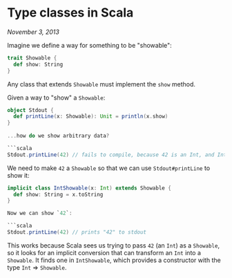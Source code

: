 # Type classes in Scala

*November 3, 2013*

Imagine we define a way for something to be "showable":

```scala
trait Showable {
  def show: String
}
```

Any class that extends `Showable` must implement the `show` method.

Given a way to "show" a `Showable`:
 
```scala
object Stdout {
  def printLine(x: Showable): Unit = println(x.show)
}
 
...how do we show arbitrary data?

```scala
Stdout.printLine(42) // fails to compile, because 42 is an Int, and Int does not extend Showable
```
 
We need to make `42` a `Showable` so that we can use `Stdout#printLine` to show it:

```scala
implicit class IntShowable(x: Int) extends Showable {
  def show: String = x.toString
}

Now we can show `42`:

```scala
Stdout.printLine(42) // prints "42" to stdout
```
 
This works because Scala sees us trying to pass `42` (an `Int`) as a `Showable`, so it looks for an implicit conversion that can transform an `Int` into a `Showable`. It finds one in `IntShowable`, which provides a constructor with the type `Int` => `Showable`.
